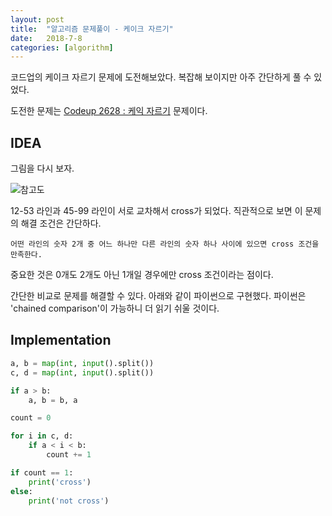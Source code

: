 ```yaml
---
layout: post
title:  "알고리즘 문제풀이 - 케이크 자르기"
date:   2018-7-8
categories: [algorithm]
---
```


<p class="intro"><span class="dropcap">코</span>드업의 케이크 자르기 문제에 도전해보았다. 복잡해 보이지만 아주 간단하게 풀 수 있었다.</p>

도전한 문제는 [Codeup 2628 : 케익 자르기] 문제이다.

## IDEA

그림을 다시 보자.

![참고도](http://www.codeup.kr/JudgeOnline/upload/201610/cake3.bmp)

12-53 라인과 45-99 라인이 서로 교차해서 cross가 되었다. 직관적으로 보면 이 문제의 해결 조건은 간단하다.

```어떤 라인의 숫자 2개 중 어느 하나만 다른 라인의 숫자 하나 사이에 있으면 cross 조건을 만족한다.```

중요한 것은 0개도 2개도 아닌 1개일 경우에만 cross 조건이라는 점이다.

간단한 비교로 문제를 해결할 수 있다. 아래와 같이 파이썬으로 구현했다. 파이썬은 'chained comparison'이 가능하니 더 읽기 쉬울 것이다.

## Implementation

```python
a, b = map(int, input().split())
c, d = map(int, input().split())

if a > b:
    a, b = b, a

count = 0

for i in c, d:
    if a < i < b:
        count += 1

if count == 1:
    print('cross')
else:
    print('not cross')
```

[Codeup 2628 : 케익 자르기]:http://www.codeup.kr/JudgeOnline/problem.php?id=2628
